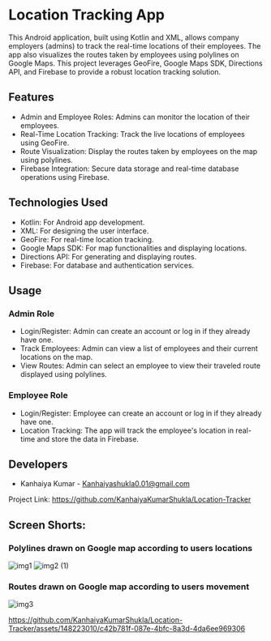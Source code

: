 
# Location Tracking App
This Android application, built using Kotlin and XML, allows company employers (admins) to track the real-time locations of their employees. The app also visualizes the routes taken by employees using polylines on Google Maps. This project leverages GeoFire, Google Maps SDK, Directions API, and Firebase to provide a robust location tracking solution.

## Features
* Admin and Employee Roles: Admins can monitor the location of their employees.
* Real-Time Location Tracking: Track the live locations of employees using GeoFire.
* Route Visualization: Display the routes taken by employees on the map using polylines.
* Firebase Integration: Secure data storage and real-time database operations using Firebase.
## Technologies Used
* Kotlin: For Android app development.
* XML: For designing the user interface.
* GeoFire: For real-time location tracking.
* Google Maps SDK: For map functionalities and displaying locations.
* Directions API: For generating and displaying routes.
* Firebase: For database and authentication services.

## Usage
### Admin Role
* Login/Register: Admin can create an account or log in if they already have one.
* Track Employees: Admin can view a list of employees and their current locations on the map.
* View Routes: Admin can select an employee to view their traveled route displayed using polylines.
### Employee Role
* Login/Register: Employee can create an account or log in if they already have one.
* Location Tracking: The app will track the employee's location in real-time and store the data in Firebase.

## Developers
* Kanhaiya Kumar - Kanhaiyashukla0.01@gmail.com

Project Link: https://github.com/KanhaiyaKumarShukla/Location-Tracker

## Screen Shorts:

### Polylines drawn on Google map according to users locations
![img1](https://github.com/KanhaiyaKumarShukla/Location-Tracker/assets/148223010/bddb1387-aae4-4489-8b01-09f1088d5e7c)
![img2 (1)](https://github.com/KanhaiyaKumarShukla/Location-Tracker/assets/148223010/23890e49-aa44-4e5d-a2a3-d5df5dfb25b0)


### Routes drawn on Google map according to users movement
![img3](https://github.com/KanhaiyaKumarShukla/Location-Tracker/assets/148223010/eddbc0f6-9d71-438d-a2eb-91fbffb103f6)


https://github.com/KanhaiyaKumarShukla/Location-Tracker/assets/148223010/c42b781f-087e-4bfc-8a3d-4da6ee969306



